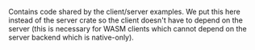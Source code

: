 Contains code shared by the client/server examples. We put this here instead of the server crate so the client doesn't have to depend on the server (this is necessary for WASM clients which cannot depend on the server backend which is native-only).
